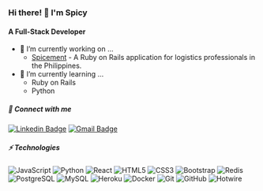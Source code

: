 ### Hi there! 👋 I'm Spicy
#### A Full-Stack Developer 

- 🔭 I’m currently working on ...
  - [Spicement](https://github.com/smic29/spicement) - A Ruby on Rails application for logistics professionals in the Philippines.
- 🌱 I’m currently learning ...
  - Ruby on Rails
  - Python
##### 🔗 Connect with me
[![Linkedin Badge](https://img.shields.io/badge/-icsibulo-blue?style=flat-square&logo=Linkedin&logoColor=white&link=https://www.linkedin.com/in/icsibulo/)](https://www.linkedin.com/in/icsibulo/)
[![Gmail Badge](https://img.shields.io/badge/-sibulo1991@gmail.com-c14438?style=flat-square&logo=Gmail&logoColor=white&link=mailto:sibulo1991@gmail.com)](mailto:sibulo1991@gmail.com)
##### ⚡ Technologies
  ![JavaScript](https://img.shields.io/badge/-JavaScript-black?style=flat-square&logo=javascript)
  ![Python](https://img.shields.io/badge/-Python-black?style=flat-square&logo=Python)
  ![React](https://img.shields.io/badge/-React-black?style=flat-square&logo=react)
  ![HTML5](https://img.shields.io/badge/-HTML5-E34F26?style=flat-square&logo=html5&logoColor=white)
  ![CSS3](https://img.shields.io/badge/-CSS3-1572B6?style=flat-square&logo=css3)
  ![Bootstrap](https://img.shields.io/badge/-Bootstrap-563D7C?style=flat-square&logo=bootstrap)
  ![Redis](https://img.shields.io/badge/-Redis-black?style=flat-square&logo=Redis)
  ![PostgreSQL](https://img.shields.io/badge/-PostgreSQL-336791?style=flat-square&logo=postgresql)
  ![MySQL](https://img.shields.io/badge/-MySQL-black?style=flat-square&logo=mysql)
  ![Heroku](https://img.shields.io/badge/-Heroku-430098?style=flat-square&logo=heroku)
  ![Docker](https://img.shields.io/badge/-Docker-black?style=flat-square&logo=docker)
  ![Git](https://img.shields.io/badge/-Git-black?style=flat-square&logo=git)
  ![GitHub](https://img.shields.io/badge/-GitHub-181717?style=flat-square&logo=github)
  ![Hotwire](https://img.shields.io/badge/-Hotwire-black?style=flat-square&logo=hotwire)
<!--
**smic29/smic29** is a ✨ _special_ ✨ repository because its `README.md` (this file) appears on your GitHub profile.

Here are some ideas to get you started:

- 🔭 I’m currently working on ...
- 🌱 I’m currently learning ...
- 👯 I’m looking to collaborate on ...
- 🤔 I’m looking for help with ...
- 💬 Ask me about ...
- 📫 How to reach me: ...
- 😄 Pronouns: ...
- ⚡ Fun fact: ...
-->
